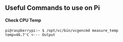 
## Useful Commands to use on Pi

#### Check CPU Temp
```
pi@raspberrypi:~ $ /opt/vc/bin/vcgencmd measure_temp
temp=46.7'C <--- Output 

```
